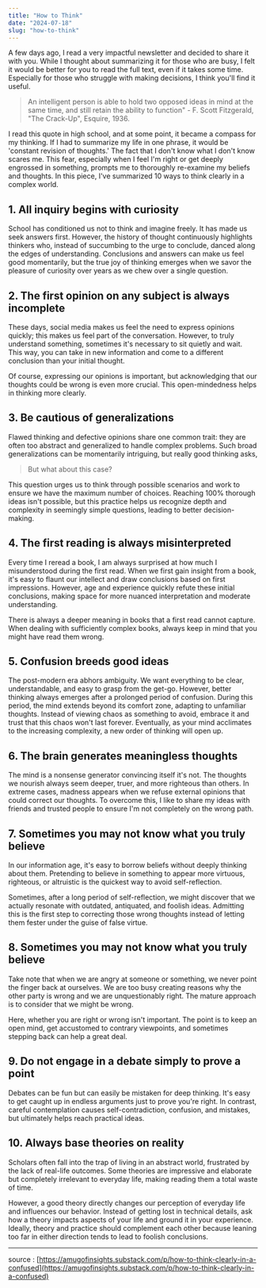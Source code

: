 ```yaml
---
title: "How to Think"
date: "2024-07-18"
slug: "how-to-think"
---
```


A few days ago, I read a very impactful newsletter and decided to share it with you. While I thought about summarizing it for those who are busy, I felt it would be better for you to read the full text, even if it takes some time. Especially for those who struggle with making decisions, I think you'll find it useful.

> An intelligent person is able to hold two opposed ideas in mind at the same time, and still retain the ability to function" - F. Scott Fitzgerald, "The Crack-Up", Esquire, 1936.

I read this quote in high school, and at some point, it became a compass for my thinking. If I had to summarize my life in one phrase, it would be 'constant revision of thoughts.' The fact that I don't know what I don't know scares me. This fear, especially when I feel I'm right or get deeply engrossed in something, prompts me to thoroughly re-examine my beliefs and thoughts.
In this piece, I've summarized 10 ways to think clearly in a complex world.


## 1. All inquiry begins with curiosity
School has conditioned us not to think and imagine freely. It has made us seek answers first. However, the history of thought continuously highlights thinkers who, instead of succumbing to the urge to conclude, danced along the edges of understanding. Conclusions and answers can make us feel good momentarily, but the true joy of thinking emerges when we savor the pleasure of curiosity over years as we chew over a single question.


## 2. The first opinion on any subject is always incomplete
These days, social media makes us feel the need to express opinions quickly; this makes us feel part of the conversation. However, to truly understand something, sometimes it's necessary to sit quietly and wait. This way, you can take in new information and come to a different conclusion than your initial thought. 

Of course, expressing our opinions is important, but acknowledging that our thoughts could be wrong is even more crucial. This open-mindedness helps in thinking more clearly.


## 3. Be cautious of generalizations
Flawed thinking and defective opinions share one common trait: they are often too abstract and generalized to handle complex problems. Such broad generalizations can be momentarily intriguing, but really good thinking asks, 

> But what about this case?

This question urges us to think through possible scenarios and work to ensure we have the maximum number of choices. Reaching 100% thorough ideas isn't possible, but this practice helps us recognize depth and complexity in seemingly simple questions, leading to better decision-making.

## 4. The first reading is always misinterpreted
Every time I reread a book, I am always surprised at how much I misunderstood during the first read. When we first gain insight from a book, it's easy to flaunt our intellect and draw conclusions based on first impressions. However, age and experience quickly refute these initial conclusions, making space for more nuanced interpretation and moderate understanding. 

There is always a deeper meaning in books that a first read cannot capture. When dealing with sufficiently complex books, always keep in mind that you might have read them wrong.

## 5. Confusion breeds good ideas
The post-modern era abhors ambiguity. We want everything to be clear, understandable, and easy to grasp from the get-go. However, better thinking always emerges after a prolonged period of confusion. During this period, the mind extends beyond its comfort zone, adapting to unfamiliar thoughts. Instead of viewing chaos as something to avoid, embrace it and trust that this chaos won't last forever. Eventually, as your mind acclimates to the increasing complexity, a new order of thinking will open up.

## 6. The brain generates meaningless thoughts
The mind is a nonsense generator convincing itself it's not. The thoughts we nourish always seem deeper, truer, and more righteous than others. In extreme cases, madness appears when we refuse external opinions that could correct our thoughts. To overcome this, I like to share my ideas with friends and trusted people to ensure I'm not completely on the wrong path.

## 7. Sometimes you may not know what you truly believe
In our information age, it's easy to borrow beliefs without deeply thinking about them. Pretending to believe in something to appear more virtuous, righteous, or altruistic is the quickest way to avoid self-reflection. 

Sometimes, after a long period of self-reflection, we might discover that we actually resonate with outdated, antiquated, and foolish ideas. Admitting this is the first step to correcting those wrong thoughts instead of letting them fester under the guise of false virtue.

## 8. Sometimes you may not know what you truly believe
Take note that when we are angry at someone or something, we never point the finger back at ourselves. We are too busy creating reasons why the other party is wrong and we are unquestionably right. The mature approach is to consider that we might be wrong.

Here, whether you are right or wrong isn't important. The point is to keep an open mind, get accustomed to contrary viewpoints, and sometimes stepping back can help a great deal.

## 9. Do not engage in a debate simply to prove a point
Debates can be fun but can easily be mistaken for deep thinking. It's easy to get caught up in endless arguments just to prove you're right. In contrast, careful contemplation causes self-contradiction, confusion, and mistakes, but ultimately helps reach practical ideas.

## 10. Always base theories on reality
Scholars often fall into the trap of living in an abstract world, frustrated by the lack of real-life outcomes. Some theories are impressive and elaborate but completely irrelevant to everyday life, making reading them a total waste of time. 

However, a good theory directly changes our perception of everyday life and influences our behavior. Instead of getting lost in technical details, ask how a theory impacts aspects of your life and ground it in your experience. Ideally, theory and practice should complement each other because leaning too far in either direction tends to lead to foolish conclusions.

---

source : [https://amugofinsights.substack.com/p/how-to-think-clearly-in-a-confused](https://amugofinsights.substack.com/p/how-to-think-clearly-in-a-confused)